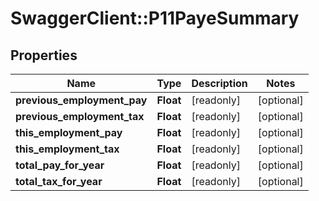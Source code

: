 # SwaggerClient::P11PayeSummary

## Properties
Name | Type | Description | Notes
------------ | ------------- | ------------- | -------------
**previous_employment_pay** | **Float** | [readonly] | [optional] 
**previous_employment_tax** | **Float** | [readonly] | [optional] 
**this_employment_pay** | **Float** | [readonly] | [optional] 
**this_employment_tax** | **Float** | [readonly] | [optional] 
**total_pay_for_year** | **Float** | [readonly] | [optional] 
**total_tax_for_year** | **Float** | [readonly] | [optional] 

